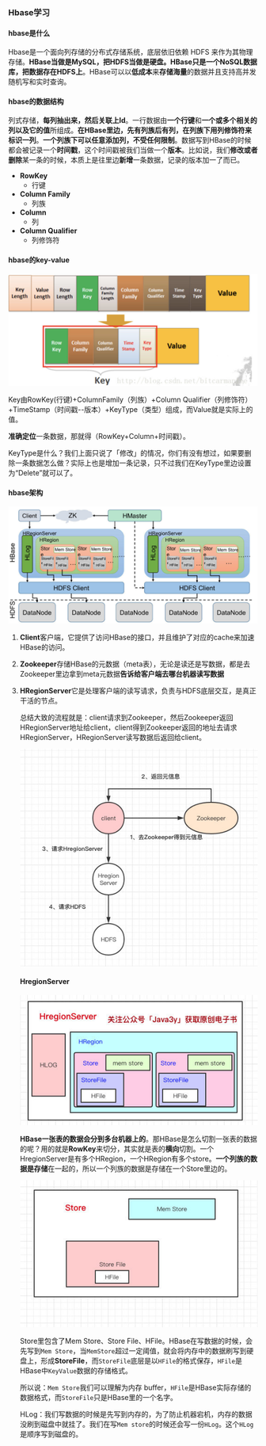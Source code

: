 ### Hbase学习

#### hbase是什么

Hbase是一个面向列存储的分布式存储系统，底层依旧依赖 HDFS 来作为其物理存储。**HBase当做是MySQL，把HDFS当做是硬盘。HBase只是一个NoSQL数据库，把数据存在HDFS上**。HBase可以以**低成本**来**存储海量**的数据并且支持高并发随机写和实时查询。

#### hbase的数据结构

列式存储，**每列抽出来，然后关联上Id**。一行数据由**一个行键**和**一个或多个相关的列以及它的值**所组成。**在HBase里边，先有列族后有列，在列族下用列修饰符来标识一列**。**一个列族下可以任意添加列，不受任何限制**。数据写到HBase的时候都会被记录一个**时间戳**，这个时间戳被我们当做一个**版本**。比如说，我们**修改或者删除**某一条的时候，本质上是往里边**新增**一条数据，记录的版本加一了而已。

- **RowKey**
  - 行键
- **Column Family**
  - 列族
- **Column**
  - 列
- **Column Qualifier**
  - 列修饰符

#### hbase的key-value

<img src="./img/hbase-1.jpeg" alt="hbase-1" style="zoom:67%;" />

Key由RowKey(行键)+ColumnFamily（列族）+Column Qualifier（列修饰符）+TimeStamp（时间戳--版本）+KeyType（类型）组成，而Value就是实际上的值。

**准确定位**一条数据，那就得（RowKey+Column+时间戳）。

KeyType是什么？我们上面只说了「修改」的情况，你们有没有想过，如果要删除一条数据怎么做？实际上也是增加一条记录，只不过我们在KeyType里边设置为“Delete”就可以了。

#### hbase架构

<img src="./img/hbase-2.jpeg" alt="hbase-2" style="zoom:67%;" />

1. **Client**客户端，它提供了访问HBase的接口，并且维护了对应的cache来加速HBase的访问。

2. **Zookeeper**存储HBase的元数据（meta表），无论是读还是写数据，都是去Zookeeper里边拿到meta元数据**告诉给客户端去哪台机器读写数据**

3. **HRegionServer**它是处理客户端的读写请求，负责与HDFS底层交互，是真正干活的节点。

   总结大致的流程就是：client请求到Zookeeper，然后Zookeeper返回HRegionServer地址给client，client得到Zookeeper返回的地址去请求HRegionServer，HRegionServer读写数据后返回给client。

   ![hbase-3](./img/hbase-3.jpeg)

   #### HregionServer

   ![hbase-4](./img/hbase-4.jpeg)

   **HBase一张表的数据会分到多台机器上的**。那HBase是怎么切割一张表的数据的呢？用的就是**RowKey**来切分，其实就是表的**横向**切割。一个HregionServer是有多个HRegion，一个HRegion有多个store。**一个列族的数据是存储**在一起的，所以一个列族的数据是存储在一个Store里边的。

   ![hbase-5](./img/hbase-5.jpeg)

   Store里包含了Mem Store、Store File、HFile。HBase在写数据的时候，会先写到`Mem Store`，当`MemStore`超过一定阈值，就会将内存中的数据刷写到硬盘上，形成**StoreFile**，而`StoreFile`底层是以`HFile`的格式保存，`HFile`是HBase中`KeyValue`数据的存储格式。

   所以说：`Mem Store`我们可以理解为内存 buffer，`HFile`是HBase实际存储的数据格式，而`StoreFile`只是HBase里的一个名字。

   HLog：我们写数据的时候是先写到内存的，为了防止机器宕机，内存的数据没刷到磁盘中就挂了。我们在写`Mem store`的时候还会写一份`HLog`。这个`HLog`是顺序写到磁盘的。